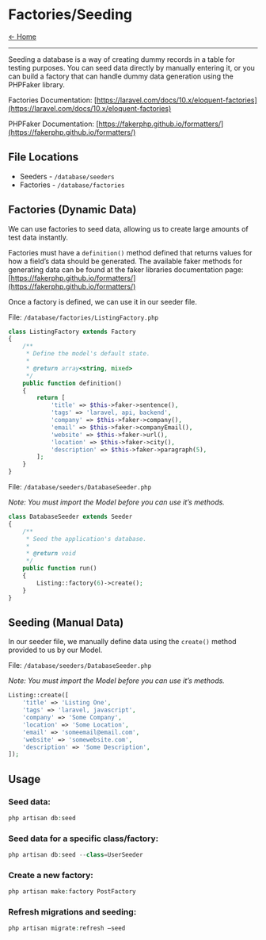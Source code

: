 # Factories/Seeding

[&larr; Home](../README.md)

***

Seeding a database is a way of creating dummy records in a table for testing purposes. You can seed data directly by manually entering it, or you can build a factory that can handle dummy data generation using the PHPFaker library. 

Factories Documentation: [https://laravel.com/docs/10.x/eloquent-factories](https://laravel.com/docs/10.x/eloquent-factories)

PHPFaker Documentation: [https://fakerphp.github.io/formatters/](https://fakerphp.github.io/formatters/)

## File Locations

- Seeders - `/database/seeders`
- Factories - `/database/factories`

## Factories (Dynamic Data)

We can use factories to seed data, allowing us to create large amounts of test data instantly.

Factories must have a `definition()` method defined that returns values for how a field’s data should be generated. The available faker methods for generating data can be found at the faker libraries documentation page: [https://fakerphp.github.io/formatters/](https://fakerphp.github.io/formatters/)

Once a factory is defined, we can use it in our seeder file. 

File: `/database/factories/ListingFactory.php`

```php
class ListingFactory extends Factory
{
    /**
     * Define the model's default state.
     *
     * @return array<string, mixed>
     */
    public function definition()
    {
        return [
            'title' => $this->faker->sentence(),
            'tags' => 'laravel, api, backend',
            'company' => $this->faker->company(),
            'email' => $this->faker->companyEmail(),
            'website' => $this->faker->url(),
            'location' => $this->faker->city(),
            'description' => $this->faker->paragraph(5),
        ];
    }
}
```

File: `/database/seeders/DatabaseSeeder.php`

*Note: You must import the Model before you can use it’s methods.*

```php
class DatabaseSeeder extends Seeder
{
    /**
     * Seed the application's database.
     *
     * @return void
     */
    public function run()
    {
        Listing::factory(6)->create();
    }
}
```

## Seeding (Manual Data)

In our seeder file, we manually define data using the `create()` method provided to us by our Model. 

File: `/database/seeders/DatabaseSeeder.php`

*Note: You must import the Model before you can use it’s methods.*

```php
Listing::create([
    'title' => 'Listing One',
    'tags' => 'laravel, javascript',
    'company' => 'Some Company',
    'location' => 'Some Location',
    'email' => 'someemail@email.com',
    'website' => 'somewebsite.com',
    'description' => 'Some Description',
]);
```

## Usage

### Seed data:

```php
php artisan db:seed
```

### Seed data for a specific class/factory:

```php
php artisan db:seed --class=UserSeeder
```

### Create a new factory:

```php
php artisan make:factory PostFactory
```

### Refresh migrations and seeding:

```php
php artisan migrate:refresh —seed
```